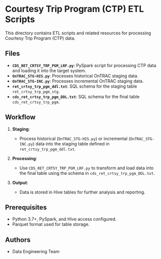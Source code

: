 # Courtesy Trip Program (CTP) ETL Scripts

This directory contains ETL scripts and related resources for processing Courtesy Trip Program (CTP) data.

## Files

- **`CDS_RET_CRTSY_TRP_PGM_LRF.py`**: PySpark script for processing CTP data and loading it into the target system.
- **`OnTRAC_STG-HIS.py`**: Processes historical OnTRAC staging data.
- **`OnTRAC_STG-INC.py`**: Processes incremental OnTRAC staging data.
- **`ret_crtsy_trp_pgm_ddl.txt`**: SQL schema for the staging table `ret_crtsy_trp_pgm_stg`.
- **`cds_ret_crtsy_trp_pgm_DDL.txt`**: SQL schema for the final table `cds_ret_crtsy_trp_pgm`.

## Workflow

1. **Staging**:
   - Process historical (`OnTRAC_STG-HIS.py`) or incremental (`OnTRAC_STG-INC.py`) data into the staging table defined in `ret_crtsy_trp_pgm_ddl.txt`.

2. **Processing**:
   - Use `CDS_RET_CRTSY_TRP_PGM_LRF.py` to transform and load data into the final table using the schema in `cds_ret_crtsy_trp_pgm_DDL.txt`.

3. **Output**:
   - Data is stored in Hive tables for further analysis and reporting.

## Prerequisites

- Python 3.7+, PySpark, and Hive access configured.
- Parquet format used for table storage.

## Authors

- Data Engineering Team
